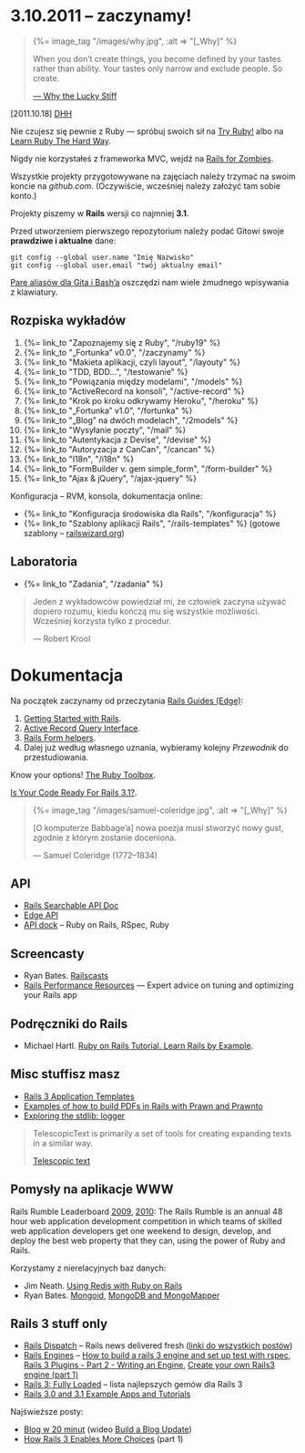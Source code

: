 # 3.10.2011 – zaczynamy!

<blockquote>
  {%= image_tag "/images/why.jpg", :alt => "[_Why]" %}
  <p>
    When you don’t create things, you become defined by your tastes
    rather than ability. Your tastes only narrow and exclude people.
    So create.
  </p>
  <p class="author"><a href="http://www.smashingmagazine.com/2010/05/15/why-a-tale-of-a-post-modern-genius/">— Why the Lucky Stiff</a></p>
</blockquote>

[2011.10.18] [DHH](http://www.youtube.com/watch?v=cGdCI2HhfAU)

Nie czujesz się pewnie z Ruby — spróbuj swoich sił na [Try Ruby!](http://tryruby.org/)
albo na [Learn Ruby The Hard Way](http://ruby.learncodethehardway.org/).

Nigdy nie korzystałeś z frameworka MVC, wejdź na
[Rails for Zombies](http://www.codeschool.com/courses/rails-for-zombies).

Wszystkie projekty przygotowywane na zajęciach należy trzymać na swoim
koncie na *github.com*. (Oczywiście, wcześniej należy założyć tam
sobie konto.)

Projekty piszemy w **Rails** wersji co najmniej **3.1**.

Przed utworzeniem pierwszego repozytorium
należy podać Gitowi swoje **prawdziwe i aktualne** dane:

    git config --global user.name "Imię Nazwisko"
    git config --global user.email "twój aktualny email"


<a href="http://wbzyl.inf.ug.edu.pl/sp/git">Parę aliasów dla Gita i Bash’a</a>
oszczędzi nam wiele żmudnego wpisywania z klawiatury.


## Rozpiska wykładów

1. {%= link_to "Zapoznajemy się z Ruby", "/ruby19" %}
1. {%= link_to "„Fortunka” v0.0", "/zaczynamy" %}
1. {%= link_to "Makieta aplikacji, czyli layout", "/layouty" %}
1. {%= link_to "TDD, BDD…", "/testowanie" %}
1. {%= link_to "Powiązania między modelami", "/models" %}
1. {%= link_to "ActiveRecord na konsoli", "/active-record" %}
1. {%= link_to "Krok po kroku odkrywamy Heroku", "/heroku" %}
1. {%= link_to "„Fortunka” v1.0", "/fortunka" %}
1. {%= link_to "„Blog” na dwóch modelach", "/2models" %}
1. {%= link_to "Wysyłanie poczty", "/mail" %}
1. {%= link_to "Autentykacja z Devise", "/devise" %}
1. {%= link_to "Autoryzacja z CanCan", "/cancan" %}
1. {%= link_to "I18n", "/i18n" %}
1. {%= link_to "FormBuilder v. gem simple_form", "/form-builder" %}
1. {%= link_to "Ajax & jQuery", "/ajax-jquery" %}

<!--

TODO:

1. {%= link_to "Aplikacja „Leniwiec” (klon pastie)", "/pastie" %}
1. {%= link_to "Aplikacja „Todo”", "/todo" %}
1. {%= link_to "Aplikacja „Blog”", "/blog" %}
1. {%= link_to "Aplikacja „Store”", "/store" %}
1. {%= link_to "Aplikacja „Ale kino”", "/ale-kino" %}
1. {%= link_to "Wyszukiwanie", "/searching" %}
1. {%= link_to "Bezpieczeństwo", "/security" %}
1. {%= link_to "Caching", "/caching" %}
1. {%= link_to "Walidacja", "/walidacja" %}
1. {%= link_to "Autentykacja z Authlogic", "/authlogic" %}
-->

<!--
1. {%= link_to "Mobile apps", "/mobile" %}
1. {%= link_to "Autoryzacja I", "/authorization" %}
1. {%= link_to "Autoryzacja II", "/declarative-authorization" %}
-->

Konfiguracja – RVM, konsola, dokumentacja online:

* {%= link_to "Konfiguracja środowiska dla Rails", "/konfiguracja" %}
* {%= link_to "Szablony aplikacji Rails", "/rails-templates" %}
  (gotowe szablony – [railswizard.org](http://railswizard.org/))

## Laboratoria

* {%= link_to "Zadania", "/zadania" %}


<blockquote>
  <p>
    Jeden z wykładowców powiedział mi, że człowiek
    zaczyna używać dopiero rozumu, kiedu kończą mu się
    wszystkie możliwości. Wcześniej korzysta tylko
    z procedur.
  </p>
  <p class="author">— Robert Krool</p>
</blockquote>

# Dokumentacja

Na początek zaczynamy od przeczytania
[Rails Guides (Edge)](http://guides.rails.info/):

1. [Getting Started with Rails](http://guides.rubyonrails.org/getting_started.html).
2. [Active Record Query Interface](http://guides.rubyonrails.org/active_record_querying.html).
3. [Rails Form helpers](http://guides.rubyonrails.org/form_helpers.html).
4. Dalej już według własnego uznania,
   wybieramy kolejny *Przewodnik* do przestudiowania.

Know your options! [The Ruby Toolbox](http://ruby-toolbox.com/).

[Is Your Code Ready For Rails 3.1?](http://www.railsplugins.org/).


<blockquote>
  {%= image_tag "/images/samuel-coleridge.jpg", :alt => "[_Why]" %}
  <p>
    [O komputerze Babbage’a]
    nowa poezja musi stworzyć nowy gust,
    zgodnie z którym zostanie doceniona.
  </p>
  <p class="author">— Samuel Coleridge (1772–1834)</p>
</blockquote>

## API

* [Rails Searchable API Doc](http://railsapi.com/)
* [Edge API](http://edgeapi.rubyonrails.org/)
* [API dock](http://apidock.com/) – Ruby on Rails, RSpec, Ruby


## Screencasty

* Ryan Bates. [Railscasts](http://railscasts.com/)
* [Rails Performance Resources](http://railslab.newrelic.com/) —
  Expert advice on tuning and optimizing your Rails app


## Podręczniki do Rails

* Michael Hartl.
  [Ruby on Rails Tutorial. Learn Rails by Example](http://www.railstutorial.org/book).


## Misc stuffisz masz

* [Rails 3 Application Templates](https://github.com/RailsApps/rails3-application-templates)
* [Examples of how to build PDFs in Rails with Prawn and Prawnto](http://prawn.heroku.com/)
* [Exploring the stdlib: logger](http://rbjl.net/50-exploring-the-stdlib-logger)


<blockquote>
 <p>
  TelescopicText is primarily a set of tools for creating expanding texts in a similar way.
 </p>
 <p class="author"><a href="http://www.telescopictext.org/">Telescopic text</a></p>
</blockquote>

## Pomysły na aplikacje WWW

Rails Rumble Leaderboard
[2009](http://r09.railsrumble.com/entries),
[2010](http://r10.railsrumble.com/entries):
The Rails Rumble is an annual 48 hour web application development
competition in which teams of skilled web application developers get
one weekend to design, develop, and deploy the best web property that
they can, using the power of Ruby and Rails.

Korzystamy z nierelacyjnych baz danych:

* Jim Neath.
  [Using Redis with Ruby on Rails](http://jimneath.org/2011/03/24/using-redis-with-ruby-on-rails.html)
* Ryan Bates.
  [Mongoid](http://railscasts.com/episodes/238-mongoid),
  [MongoDB and MongoMapper](http://railscasts.com/episodes/194-mongodb-and-mongomapper)


## Rails 3 stuff only

* [Rails Dispatch](http://www.railsdispatch.com/) – Rails
  news delivered fresh
  ([linki do wszystkich postów](http://www.railsdispatch.com/posts))
* [Rails Engines](http://edgeapi.rubyonrails.org/classes/Rails/Engine.html) –
  [How to build a rails 3 engine and set up test with rspec](http://olympiad.posterous.com/how-to-building-a-rails-3-engine-and-set-up-t),
  [Rails 3 Plugins - Part 2 - Writing an Engine](http://www.themodestrubyist.com/2010/03/05/rails-3-plugins---part-2---writing-an-engine/),
  [Create your own Rails3 engine (part 1)](http://ror-e.com/info/videos/5)
* [Rails 3: Fully Loaded](http://intridea.com/2011/5/13/rails3-gems) – lista najlepszych gemów dla Rails 3
* [Rails 3.0 and 3.1 Example Apps and Tutorials](http://railsapps.github.com/)

Najświeższe posty:

* [Blog w 20 minut](http://www.railsdispatch.com/posts/rails-3-makes-life-better)
  (wideo [Build a Blog Update](http://vimeo.com/10732081))
* [How Rails 3 Enables More Choices](http://www.railsdispatch.com/posts/how-rails-3-enables-more-choices-part-1) (part 1)


[railsplugins]: http://www.railsplugins.org/ "Is Your Plugin Ready For Rails 3?"
